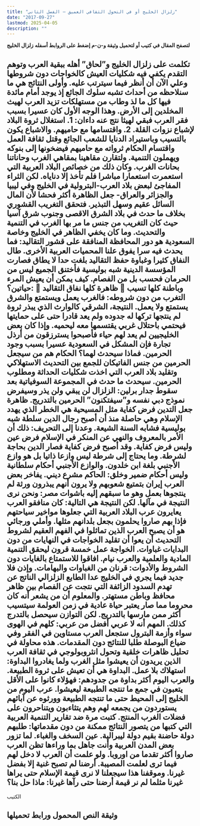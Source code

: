 ```yaml
---
title: "زلزال الخليج أو في التحول الثقافي العميق – الفصل الثاني"
date: "2017-09-27"
lastmod: 2025-04-05
description: ""
---
```

**لتصفح المقال في كتيب أو لتحميل وثيقة و-ن-م إضغط على الروابط أسفله** **زلزال الخليج**

## **تكلمت على زلزال الخليج و”لحاق” أهله ببقية العرب وتوهم التقدم يكفي فيه شكليات العيش كالخواجات دون شروطها وعلي الآن أن أنظر فيما سيترتب عليه. وأولى النتائج هي ما سنلاحظه من أحداث تشبه سلوك الجائع إذ يوجد أمام مائدة فيها كل ما لذ وطاب من مستهلكات تزيد العرب لهيث المخلدين إلى الأرض. وهذا الوجه الأول كان عسيرا بسبب فقر العرب فبقي لهيثا نتج عنه داءان: 1. استغلال ثروة البلاد لإشباع نزوات القلة. 2. واقتسامها مع حاميهم. والاشباع يكون بالتسيب وباستيراد الدنايا للشعب الجائع وقتل ثقافة العمل واقتسام الحكام ثرواته مع حاميهم فيضخونها إلى بنوكه ويهملون التنمية. ولتقارن مقاهينا بمقاهي الغرب وحاناتنا بحانات الغرب. وكان ذلك من خصائص البلاد العربية التي استعمرت استعمارا مباشرا فلم تأخذ إلا دناياه. لكن الثراء المفاجئ لبعض بلاد العرب-البترولية في الخليج وفي ليبيا والجزائر والعراق- جعل الظاهرة أكثر فحشا لأن المال السائل عقيم وسهل التبذير. فتحقق التغريب القشوري بخلاف ما حدث في بلاد الشرق الاقصى وجنوب شرق آسيا حيث كان التغريب من جنس ما مر بها الغرب في التنمية والتحديث. وما كان يخفي الظاهر في الخليج وخاصة السعودية هو دور المحافظة المنافقة على قشور التقاليد: فما يحدث فيه سرا يفوق علنا المحميات العربية الأخرى. طال النفاق كثيرا وغباوة حفظ التقاليد بلغت حدا لا يطاق فصارت المؤسسة الدينية شبه بوليسية فأختنق الجميع ليس من الحرمان فحسب بل من الفصام. كيف يمكن أن يعيش المرء حياتين؟:  ظاهرة كلها نفاق التقاليد  وباطنة كلها تسيب التغرب من دون شروطه: فالغرب يعمل ويستمتع والشرق يستمتع ولا يعمل. النتيجة، الشرقي كالوارث الذي يبذر ثروة لم ينتجها تركها له جدوده ولم يعد قادرا حتى على حمايتها فيحتمي باحتلال غربي يقتسمها معه ليحميه. وإذا كان بعض الخليجيين لم يعد لهم حياء فأصبحوا يسترزقون من أرذل تجارة فإن المشكل في السعودية عسيرا بسبب وجود الحرمين. فماذا سيحدث لهما؟ الحكام هم من سيجعل الحرمين من جنس الفاتيكان للجمع بين التحديث الاستهلاكي وتقليد بلاد العرب التي اخذت شكليات الحداثة ومطلوب الحرمين. سيحدث ما حدث في المجموعة السوفياتية بعد سقوط جدار برلين: الزلزال لن يبقي ولن يذر وسيفرض نموذج دبي نفسه و”سيفتكنون” الحرمين بالتدريج. ظاهرة جعل التدين فرض كفاية مثل المسيحية هي الخطر الذي يهدد الإسلام وهي حاصلة منذ أن أصبح رجال الدين سلطة شبه بوليسية فشابه السنة الشيعة. وعدنا إلى التحريف: ذلك أن الأمر بالمعروف والنهي عن المنكر في الإسلام فرض عين وليس فرض كفاية. وقد أصبح فرض كفاية فصار الدين بحاجة لشرطة. وما يحتاج إلى شرطة ليس وازعا ذاتيا بل هو وازع الأجنبي بلغة ابن خلدون. والوازع الأجنبي أحكام سلطانية وليس أحكام ضمير وخلق: الحاكم مشرع ديني. يفاخر بعض العرب إيران بتمتيع شعوبهم ولا يرون أنهم يبذرون ورثة لم ينتجوها بعمل وهو ما سبقهم إليه باشوات مصر: ونحن نرى النتيجة في مآلها. لكن النتيجة هي التالية: كان منافقو العرب يعايرون عرب البلاد العربية التي جعلوها مواخير سياحتهم فإذا بهم صاروا يحلمون بجعل بلدانهم مثلها. وأملي ورجائي هو أن يصبح العرب الذين تماثلوا في الفهم العقيم لشروط التحديث أن يعوا أن تقليد الخواجات في النهايات من دون البدايات غباوات. الخواجة عمل خمسة قرون ليحقق التنمية المادية والعلمية والعرب نيام. افاقوا للاستمتاع بالغايات دون الشروط والأدوات: قرنان من الغباوات والبهامات. وإذن فلا جديد فيما يجري في الخليج عدا الطابع الزلزالي الناتج عن تهدم السدود الزائفة التي نتجت عن الفصام بين ظاهر محافظ وباطن مستهتر. والمعلوم أن من يشعر أنه كان محروما مما صار يعتبر حياة عادية في زمن العولمة سيتسيب أكثر ممن مارسها بالتدريج. لكن التوازن سيحصل بالتدرج كذلك. المهم أنه لا عربي أفضل من عربي: كلهم في الهوى سواء وأزمة البترول ستجعل العرب مستاوين في الفقر وفي ضياع البوصلة طلبا للنتائج دون المقدمات. هذه محاولة في تحليل ظاهرات خلقية وتحول انثروبولوجي في ثقافة العرب الذين يريدون أن يعيشوا مثل الغرب ولما يغادروا البداوة: استهلاك بلا عمل. البداوة هي أن تعيش على ثروة الطبيعة. والعرب اليوم أكثر بداوة من جدودهم: فهؤلاء كانوا على الأقل يتعبون في جمع ما تنتجه الطبيعة ليعيشوا. عرب اليوم من الخليج إلى المحيط حتى ما تنتجه الطبيعة وورثوه عن آبائهم يستوردون من يجمعه لهم وهم يتثاءبون ويتناحرون على فضلات الغرب المنتج. كتبت مرة ضد تقارير التنمية العربية التي كتبها من يتصور النتائج ممكنة من دون مقدماتها: طلبهم دولة حاضنة بقيم دولة ليبرالية. عين السخف والغباء. لما تزور بعض المدن العربية وأنت جاهل بما وراءها تظن العرب صاروا أكثر تقدما من اوروبا. ولو علمت أن العرب لا دخل لهم فيما ترى لعلمت المصيبة. أرضنا لم تصبح غنية إلا بفضل غيرنا. وموقفنا هذا سيجعلنا لا نرى قيمة الإسلام حتى يراها غيرنا مثلما لم نر قيمة أرضنا حتى رآها غيرنا: ماذا حل بنا؟**

الكتيب

## وثيقة النص المحمول ورابط تحميلها

###
